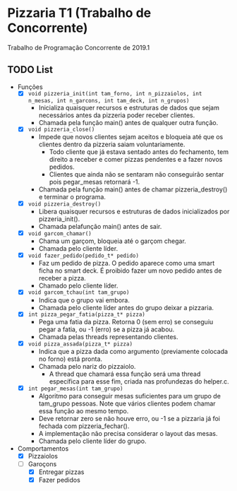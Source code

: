 # Pizzaria T1 (Trabalho de Concorrente)
Trabalho de Programação Concorrente de 2019.1

## TODO List
  - Funções
    - [X] `void pizzeria_init(int tam_forno, int n_pizzaiolos, int n_mesas, int n_garcons, int tam_deck, int n_grupos) `
      - Inicializa quaisquer recursos e estruturas de dados que sejam necessários antes da pizzeria poder receber clientes.
      - Chamada pela função main() antes de qualquer outra função.
    - [X] `void pizzeria_close()`
      - Impede que novos clientes sejam aceitos e bloqueia até que os clientes dentro da pizzeria saiam voluntariamente.
        - Todo cliente que já estava sentado antes do fechamento, tem direito a receber e comer pizzas pendentes e a fazer novos pedidos.
        - Clientes que ainda não se sentaram não conseguirão sentar pois pegar_mesas retornará -1.
      - Chamada pela função main() antes de chamar pizzeria_destroy() e terminar o programa.
    - [X] `void pizzeria_destroy()`
        - Libera quaisquer recursos e estruturas de dados inicializados por pizzeria_init().
        - Chamada pelafunção main() antes de sair.
    - [X] `void garcom_chamar()`
        - Chama um garçom, bloqueia até o garçom chegar.
        - Chamada pelo cliente líder.
    - [X] `void fazer_pedido(pedido_t* pedido)`
      - Faz um pedido de pizza. O pedido aparece como uma smart ficha no smart deck. É proibido fazer um novo pedido antes de receber a pizza.
      - Chamado pelo cliente líder.
    - [X] `void garcom_tchau(int tam_grupo)`
      - Indica que o grupo vai embora.
      - Chamada pelo cliente líder antes do grupo deixar a pizzaria.
    - [X] `int pizza_pegar_fatia(pizza_t* pizza)`
      - Pega uma fatia da pizza. Retorna 0 (sem erro) se conseguiu pegar a fatia, ou -1 (erro) se a pizza já acabou.
      - Chamada pelas threads representando clientes.
    - [X] `void pizza_assada(pizza_t* pizza)`
      - Indica que a pizza dada como argumento (previamente colocada no forno) está pronta.
      - Chamada pelo nariz do pizzaiolo.
        - A thread que chamará essa função será uma thread específica para esse fim, criada nas profundezas do helper.c.
    - [X] `int pegar_mesas(int tam_grupo)`
        - Algoritmo para conseguir mesas suficientes para um grupo de tam_grupo pessoas. Note que vários clientes podem chamar essa função ao mesmo tempo.
        - Deve retornar zero se não houve erro, ou -1 se a pizzaria já foi fechada com pizzeria_fechar().
        - A implementação não precisa considerar o layout das mesas.
        - Chamada pelo cliente líder do grupo. 
  - Comportamentos
    - [X] Pizzaiolos
    - [ ] Garoçons
        - [X] Entregar pizzas
        - [X] Fazer pedidos
